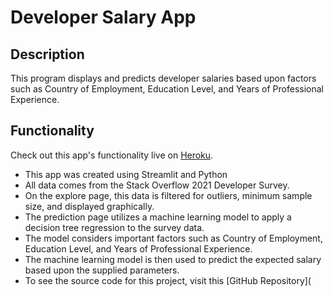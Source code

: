 # Developer Salary App

## Description

This program displays and predicts developer salaries based upon factors 
such as Country of Employment, Education Level, and Years of Professional Experience.

## Functionality

Check out this app's functionality live on [Heroku](https://developer-salary-app.herokuapp.com).

- This app was created using Streamlit and Python
- All data comes from the Stack Overflow 2021 Developer Survey.
- On the explore page, this data is filtered for outliers, minimum sample size, and displayed graphically.
- The prediction page utilizes a machine learning model to apply a decision tree regression to the survey data.
- The model considers important factors such as Country of Employment, Education Level, and Years of Professional Experience.
- The machine learning model is then used to predict the expected salary based upon the supplied parameters.
- To see the source code for this project, visit this [GitHub Repository](
